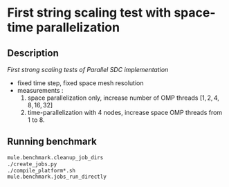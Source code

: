 # First string scaling test with space-time parallelization

## Description

_First strong scaling tests of Parallel SDC implementation_

- fixed time step, fixed space mesh resolution
- measurements :
    1. space parallelization only, increase number of OMP threads $[1,2,4,8,16,32]$
    2. time-parallelization with 4 nodes, increase space OMP threads from 1 to 8.

## Running benchmark

```bash
mule.benchmark.cleanup_job_dirs
./create_jobs.py
./compile_platform*.sh
mule.benchmark.jobs_run_directly
```